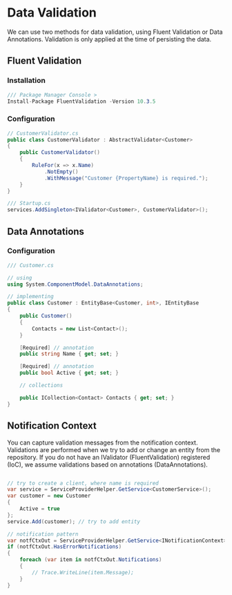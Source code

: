 # Data Validation
We can use two methods for data validation, using Fluent Validation or Data Annotations.
Validation is only applied at the time of persisting the data.

## Fluent Validation

### Installation
```csharp
/// Package Manager Console >
Install-Package FluentValidation -Version 10.3.5
```
### Configuration

```csharp
// CustomerValidator.cs
public class CustomerValidator : AbstractValidator<Customer>
{
    public CustomerValidator()
    {
        RuleFor(x => x.Name)
            .NotEmpty()
            .WithMessage("Customer {PropertyName} is required.");
    }
}

/// Startup.cs
services.AddSingleton<IValidator<Customer>, CustomerValidator>();
```

## Data Annotations

### Configuration
```csharp
/// Customer.cs

// using
using System.ComponentModel.DataAnnotations;

// implementing
public class Customer : EntityBase<Customer, int>, IEntityBase
{
    public Customer()
    {
        Contacts = new List<Contact>();
    }

    [Required] // annotation
    public string Name { get; set; }

    [Required] // annotation
    public bool Active { get; set; }

    // collections

    public ICollection<Contact> Contacts { get; set; }
}

```

## Notification Context
You can capture validation messages from the notification context. Validations are performed when we try to add or change an entity from the repository. If you do not have an IValidator (FluentValidation) registered (IoC), we assume validations based on annotations (DataAnnotations).

```csharp

// try to create a client, where name is required
var service = ServiceProviderHelper.GetService<CustomerService>();
var customer = new Customer
{
    Active = true
};
service.Add(customer); // try to add entity

// notification pattern
var notfCtxOut = ServiceProviderHelper.GetService<INotificationContext>();
if (notfCtxOut.HasErrorNotifications)
{
    foreach (var item in notfCtxOut.Notifications)
    {
        // Trace.WriteLine(item.Message);
    }
}
```